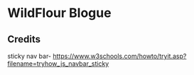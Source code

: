 # WildFlour Blogue












## Credits

sticky nav bar- https://www.w3schools.com/howto/tryit.asp?filename=tryhow_js_navbar_sticky
